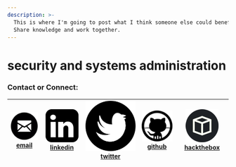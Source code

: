 ```yaml
---
description: >-
  This is where I'm going to post what I think someone else could benefit from. 
  Share knowledge and work together.
---
```

# security and systems administration
### Contact or Connect:

| <img src=".gitbook/assets/email_icon.png" alt="" data-size="line"> [email](mailto:nathan@burmat.co) | <img src=".gitbook/assets/linkedin.png" alt="" data-size="line"> [linkedin](https://www.linkedin.com/in/nathanburchfield) | <img src=".gitbook/assets/twitter.png" alt="" data-size="line"> [twitter](https://twitter.com/@burmat\_) | <img src=".gitbook/assets/github.png" alt="" data-size="line"> [github](https://github.com/burmat) | <img src=".gitbook/assets/hackthebox.png" alt="" data-size="line"> [hackthebox](https://www.hackthebox.eu/profile/1453) |
| :-------------------------------------------------------------------------------------------------: | :-----------------------------------------------------------------------------------------------------------------------: | :------------------------------------------------------------------------------------------------------: | :------------------------------------------------------------------------------------------------: | :---------------------------------------------------------------------------------------------------------------------: |

